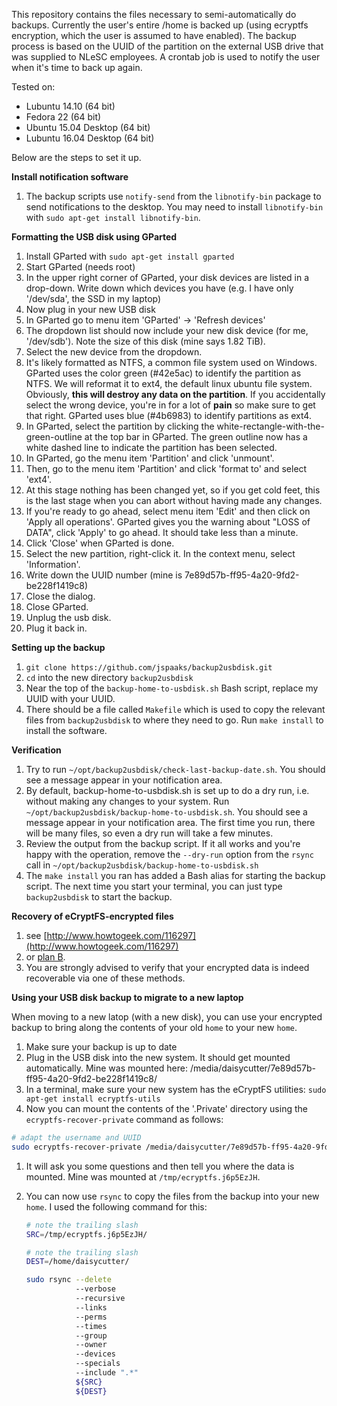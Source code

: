 This repository contains the files necessary to semi-automatically do backups. Currently the user's entire /home is backed up (using ecryptfs encryption, which the user is assumed to have enabled). The backup process is based on the UUID of the partition on the external USB drive that was supplied to NLeSC employees. A crontab job is used to notify the user when it's time to back up again.

Tested on:

* Lubuntu 14.10  (64 bit)
* Fedora 22  (64 bit)
* Ubuntu 15.04 Desktop (64 bit)
* Lubuntu 16.04 Desktop (64 bit)


Below are the steps to set it up.

**Install notification software**

1. The backup scripts use ``notify-send`` from the ``libnotify-bin`` package to send notifications to the desktop. You may need to install ``libnotify-bin`` with ``sudo apt-get install libnotify-bin``.

**Formatting the USB disk using GParted**

1. Install GParted with ``sudo apt-get install gparted``
1. Start GParted (needs root)
1. In the upper right corner of GParted, your disk devices are listed in a drop-down. Write down which devices you have (e.g. I have only '/dev/sda', the SSD in my laptop)
1. Now plug in your new USB disk
1. In GParted go to menu item 'GParted' -> 'Refresh devices'
1. The dropdown list should now include your new disk device (for me, '/dev/sdb'). Note the size of this disk (mine says 1.82 TiB).
1. Select the new device from the dropdown.
1. It's likely formatted as NTFS, a common file system used on Windows. GParted uses the color green (#42e5ac) to identify the partition as NTFS. We will reformat it to ext4, the default linux ubuntu file system. Obviously, **this will destroy any data on the partition**. If you accidentally select the wrong device, you're in for a lot of **pain** so make sure to get that right. GParted uses blue (#4b6983) to identify partitions as ext4.
1. In GParted, select the partition by clicking the white-rectangle-with-the-green-outline at the top bar in GParted. The green outline now has a white dashed line to indicate the partition has been selected.
1. In GParted, go the menu item 'Partition' and click 'unmount'.
1. Then, go to the menu item 'Partition' and click 'format to' and select 'ext4'.
1. At this stage nothing has been changed yet, so if you get cold feet, this is the last stage when you can abort without having made any changes.
1. If you're ready to go ahead, select menu item 'Edit' and then click on 'Apply all operations'. GParted gives you the warning about "LOSS of DATA", click 'Apply' to go ahead. It should take less than a minute.
1. Click 'Close' when GParted is done.
1. Select the new partition, right-click it. In the context menu, select 'Information'.
1. Write down the UUID number (mine is 7e89d57b-ff95-4a20-9fd2-be228f1419c8)
1. Close the dialog.
1. Close GParted.
1. Unplug the usb disk.
1. Plug it back in.

**Setting up the backup**

1. ``git clone https://github.com/jspaaks/backup2usbdisk.git``
1. ``cd`` into the new directory ``backup2usbdisk``
1. Near the top of the ``backup-home-to-usbdisk.sh`` Bash script, replace my UUID with your UUID.
1. There should be a file called ``Makefile`` which is used to copy the relevant files from ``backup2usbdisk`` to where they need to go. Run ``make install`` to install the software.

**Verification**

1. Try to run ``~/opt/backup2usbdisk/check-last-backup-date.sh``. You should see a message appear in your notification area.
1. By default, backup-home-to-usbdisk.sh is set up to do a dry run, i.e. without making any changes to your system. Run ``~/opt/backup2usbdisk/backup-home-to-usbdisk.sh``. You should see a message appear in your notification area. The first time you run, there will be many files, so even a dry run will take a few minutes.
1. Review the output from the backup script. If it all works and you're happy with the operation, remove the ``--dry-run`` option from the ``rsync`` call in ``~/opt/backup2usbdisk/backup-home-to-usbdisk.sh``
1. The ``make install`` you ran has added a Bash alias for starting the backup script. The next time you start your terminal, you can just type ``backup2usbdisk`` to start the backup.

**Recovery of eCryptFS-encrypted files**

1. see [http://www.howtogeek.com/116297](http://www.howtogeek.com/116297)
1. or [plan B](decrypt-plan-b.md).
1. You are strongly advised to verify that your encrypted data is indeed recoverable via one of these methods.


**Using your USB disk backup to migrate to a new laptop**

When moving to a new latop (with a new disk), you can use your encrypted backup to bring along the contents of your old ``home`` to your new ``home``.

1. Make sure your backup is up to date
1. Plug in the USB disk into the new system. It should get mounted automatically. Mine was mounted here: /media/daisycutter/7e89d57b-ff95-4a20-9fd2-be228f1419c8/
1. In a terminal, make sure your new system has the eCryptFS utilities: ``sudo apt-get install ecryptfs-utils``
1. Now you can mount the contents of the '.Private' directory using the ``ecryptfs-recover-private`` command as follows:

  ```bash
  # adapt the username and UUID
  sudo ecryptfs-recover-private /media/daisycutter/7e89d57b-ff95-4a20-9fd2-be228f1419c8/daisycutter-encrypted.bak/.Private/
  ```
  
1. It will ask you some questions and then tell you where the data is mounted. Mine was mounted at ``/tmp/ecryptfs.j6p5EzJH``.
1. You can now use ``rsync`` to copy the files from the backup into your new ``home``. I used the following command for this:

   ```bash
   # note the trailing slash
   SRC=/tmp/ecryptfs.j6p5EzJH/

   # note the trailing slash
   DEST=/home/daisycutter/

   sudo rsync --delete
              --verbose
              --recursive
              --links
              --perms
              --times
              --group
              --owner
              --devices
              --specials
              --include ".*"
              ${SRC}
              ${DEST}

   ```


